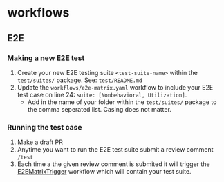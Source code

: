 # workflows

## E2E

### Making a new E2E test
1. Create your new E2E testing suite `<test-suite-name>` within the `test/suites/` package. See: `test/README.md`
2. Update the `workflows/e2e-matrix.yaml` workflow to include your E2E test case on line 24: `suite: [Nonbehavioral, Utilization]`.
    - Add in the name of your folder within the `test/suites/` package to the comma seperated list. Casing does not matter.

### Running the test case
1. Make a draft PR
2. Anytime you want to run the E2E test suite submit a review comment `/test`
3. Each time a the given review comment is submited it will trigger the [E2EMatrixTrigger](https://github.com/Azure/karpenter/actions/workflows/e2e-matrix-trigger.yaml) workflow which will contain your test suite.

    
